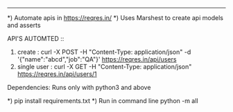 *******************************************************************************************************************************

*) Automate apis in https://reqres.in/ 
*) Uses Marshest to create api models and asserts 

API'S AUTOMTED ::

1) create : curl -X POST -H "Content-Type: application/json" -d '{"name":"abcd","job":"QA"}'  https://reqres.in/api/users
2) single user :  curl -X GET -H "Content-Type: application/json" https://reqres.in/api/users/1 



Dependencies: Runs only with python3 and above

*) pip install requirements.txt
*) Run in command line
	python -m all
